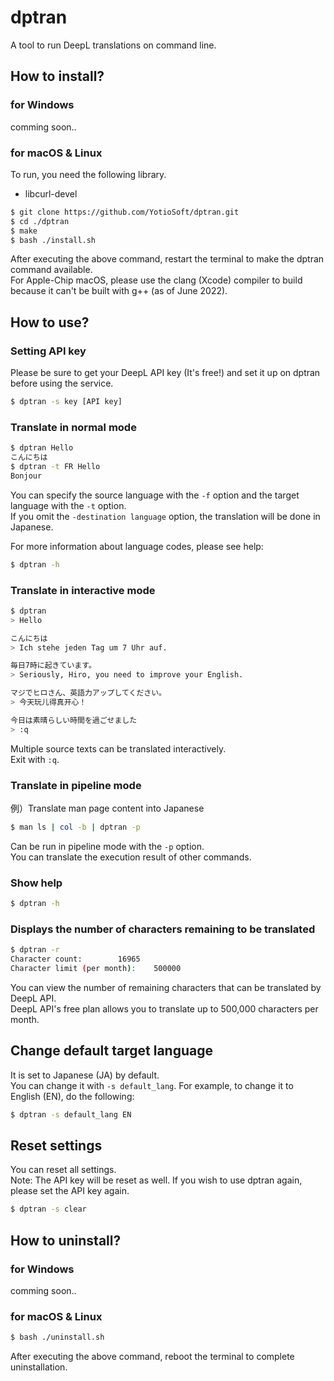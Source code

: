 # dptran

A tool to run DeepL translations on command line.

## How to install?

### for Windows

comming soon..

### for macOS & Linux

To run, you need the following library.  

- libcurl-devel

```bash
$ git clone https://github.com/YotioSoft/dptran.git
$ cd ./dptran
$ make
$ bash ./install.sh
```

After executing the above command, restart the terminal to make the dptran command available.  
For Apple-Chip macOS, please use the clang (Xcode) compiler to build because it can't be built with g++ (as of June 2022).

## How to use?

### Setting API key

Please be sure to get your DeepL API key (It's free!) and set it up on dptran before using the service.

```bash
$ dptran -s key [API key]
```

### Translate in normal mode

```bash
$ dptran Hello
こんにちは
$ dptran -t FR Hello
Bonjour
```

You can specify the source language with the ``-f`` option and the target language with the ``-t`` option.  
If you omit the ``-destination language`` option, the translation will be done in Japanese.  

For more information about language codes, please see help:  

```bash
$ dptran -h
```

### Translate in interactive mode

```bash
$ dptran
> Hello

こんにちは
> Ich stehe jeden Tag um 7 Uhr auf.

毎日7時に起きています。
> Seriously, Hiro, you need to improve your English.

マジでヒロさん、英語力アップしてください。
> 今天玩儿得真开心！

今日は素晴らしい時間を過ごせました
> :q
```

Multiple source texts can be translated interactively.  
Exit with ``:q``.

### Translate in pipeline mode

例）Translate man page content into Japanese  

```bash
$ man ls | col -b | dptran -p
```

Can be run in pipeline mode with the ``-p`` option.  
You can translate the execution result of other commands.

### Show help

```bash
$ dptran -h
```

### Displays the number of characters remaining to be translated

```bash
$ dptran -r
Character count:		16965
Character limit (per month):	500000
```

You can view the number of remaining characters that can be translated by DeepL API.  
DeepL API's free plan allows you to translate up to 500,000 characters per month.

## Change default target language

It is set to Japanese (JA) by default.  
You can change it with ``-s default_lang``. For example, to change it to English (EN), do the following:

```bash
$ dptran -s default_lang EN
```

## Reset settings

You can reset all settings.  
Note: The API key will be reset as well. If you wish to use dptran again, please set the API key again.  

```bash
$ dptran -s clear
```



## How to uninstall?

### for Windows

comming soon..

### for macOS & Linux

```bash
$ bash ./uninstall.sh
```

After executing the above command, reboot the terminal to complete uninstallation.
